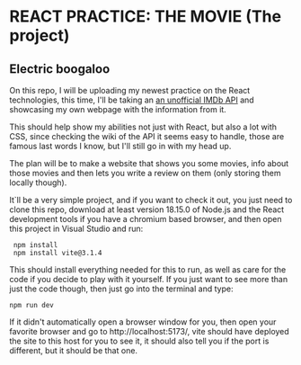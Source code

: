 # REACT PRACTICE: THE MOVIE (The project)
## Electric boogaloo

On this repo, I will be uploading my newest practice on the React technologies, this time, I'll be taking an [an unofficial IMDb API](https://github.com/SpEcHiDe/IMDbOT) and showcasing my own webpage with the information from it.

This should help show my abilities not just with React, but also a lot with CSS, since checking the wiki of the API it seems easy to handle, those are famous last words I know, but I'll still go in with my head up.

The plan will be to make a website that shows you some movies, info about those movies and then lets you write a review on them (only storing them locally though).

It`ll be a very simple project, and if you want to check it out, you just need to clone this repo, download at least version 18.15.0 of Node.js and the React development tools if you have a chromium based browser, and then open this project in Visual Studio and run:

```
 npm install
 npm install vite@3.1.4
```
This should install everything needed for this to run, as well as care for the code if you decide to play with it yourself. If you just want to see more than just the code though, then just go into the terminal and type:
```
npm run dev
```
If it didn't automatically open a browser window for you, then open your favorite browser and go to http://localhost:5173/, vite should have deployed the site to this host for you to see it, it should also tell you if the port is different, but it should be that one.